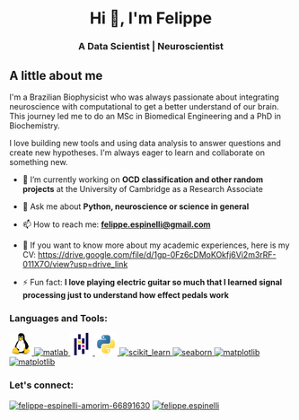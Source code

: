 <h1 align="center">Hi 👋, I'm Felippe</h1>
<h3 align="center">A Data Scientist | Neuroscientist</h3>

## A little about me
I'm a Brazilian Biophysicist who was always passionate about integrating neuroscience with computational to get a better understand of our brain. This journey led me to do an MSc in Biomedical Engineering and a PhD in Biochemistry. </p>
I love building new tools and using data analysis to answer questions and create new hypotheses. I'm always eager to learn and collaborate on something new.

- 🔭 I’m currently working on **OCD classification and other random projects** at the University of Cambridge as a Research Associate

- 💬 Ask me about **Python, neuroscience or science in general**

- 📫 How to reach me: **felippe.espinelli@gmail.com**

- 📄 If you want to know more about my academic experiences, here is my CV: https://drive.google.com/file/d/1gp-0Fz6cDMoKOkfj6Vi2m3rRF-011X7O/view?usp=drive_link

- ⚡ Fun fact: **I love playing electric guitar so much that I learned signal processing just to understand how effect pedals work**

<h3 align="left">Languages and Tools:</h3>
<p align="left"> <a href="https://www.linux.org/" target="_blank" rel="noreferrer"> <img src="https://raw.githubusercontent.com/devicons/devicon/master/icons/linux/linux-original.svg" alt="linux" width="40" height="40"/> </a>
<a href="https://www.mathworks.com/" target="_blank" rel="noreferrer"> <img src="https://upload.wikimedia.org/wikipedia/commons/2/21/Matlab_Logo.png" alt="matlab" width="40" height="40"/> </a> 
<a href="https://pandas.pydata.org/" target="_blank" rel="noreferrer"> <img src="https://raw.githubusercontent.com/devicons/devicon/2ae2a900d2f041da66e950e4d48052658d850630/icons/pandas/pandas-original.svg" alt="pandas" width="40" height="40"/> </a> 
<a href="https://www.python.org" target="_blank" rel="noreferrer"> <img src="https://raw.githubusercontent.com/devicons/devicon/master/icons/python/python-original.svg" alt="python" width="40" height="40"/> </a> 
<a href="https://scikit-learn.org/" target="_blank" rel="noreferrer"> <img src="https://upload.wikimedia.org/wikipedia/commons/0/05/Scikit_learn_logo_small.svg" alt="scikit_learn" width="40" height="40"/> </a> 
<a href="https://seaborn.pydata.org/" target="_blank" rel="noreferrer"> <img src="https://seaborn.pydata.org/_images/logo-mark-lightbg.svg" alt="seaborn" width="40" height="40"/> </a>
<a href="https://matplotlib.org/stable/index.html" target="_blank" rel="noreferrer"> <img src="https://matplotlib.org/3.3.3/_static/logo2_compressed.svg" alt="matplotlib" width="40" height="40"/>
<a href="https://numpy.org/" target="_blank" rel="noreferrer"> <img src="https://seeklogo.com/images/N/numpy-logo-479C24EC79-seeklogo.com.png" alt="matplotlib" width="40" height="40"/> </a>
</p>


<h3 align="left">Let's connect:</h3>
<p align="left">
<a href="https://linkedin.com/in/felippe-espinelli-amorim-66891630" target="blank"><img align="center" src="https://raw.githubusercontent.com/rahuldkjain/github-profile-readme-generator/master/src/images/icons/Social/linked-in-alt.svg" alt="felippe-espinelli-amorim-66891630" height="30" width="40" /></a>
<a href="https://instagram.com/felippe.espinelli" target="blank"><img align="center" src="https://raw.githubusercontent.com/rahuldkjain/github-profile-readme-generator/master/src/images/icons/Social/instagram.svg" alt="felippe.espinelli" height="30" width="40" /></a>
</p>
